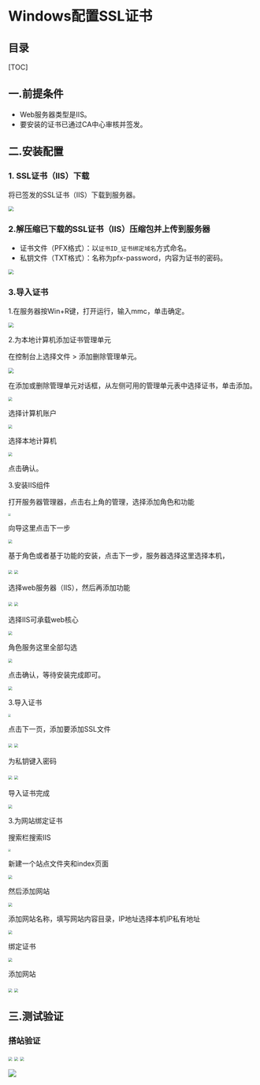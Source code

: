 # Windows配置SSL证书

## 目录

[TOC]

## 一.前提条件

- Web服务器类型是IIS。
- 要安装的证书已通过CA中心审核并签发。

## 二.安装配置

### 1. SSL证书（IIS）下载

将已签发的SSL证书（IIS）下载到服务器。

<img src="./imags/p101231.png" style="zoom:67%;" />

### 2.解压缩已下载的SSL证书（IIS）压缩包并上传到服务器

- 证书文件（PFX格式）：以`证书ID_证书绑定域名`方式命名。
- 私钥文件（TXT格式）：名称为pfx-password，内容为证书的密码。

<img src="./imags/WX20211008-155955@2x.png" style="zoom:67%;" />

### 3.导入证书

1.在服务器按Win+R键，打开运行，输入mmc，单击确定。

<img src="./imags/WX20211008-162146@2x.png" style="zoom:67%;" />

2.为本地计算机添加证书管理单元

在控制台上选择文件 > 添加删除管理单元。

<img src="./imags/WX20211008-163603@2x.png" style="zoom:67%;" />

在添加或删除管理单元对话框，从左侧可用的管理单元表中选择证书，单击添加。

<img src="./imags/WX20211008-163706@2x.png" style="zoom: 50%;" />

选择计算机账户

<img src="./imags/WX20211008-163823@2x.png" style="zoom: 50%;" />

选择本地计算机

<img src="./imags/WX20211008-163959@2x.png" style="zoom:50%;" />

点击确认。

3.安装IIS组件

打开服务器管理器，点击右上角的管理，选择添加角色和功能

<img src="./imags/WX20211008-164508@2x.png" style="zoom: 33%;" />

向导这里点击下一步

<img src="./imags/WX20211008-164611@2x.png" style="zoom:50%;" />

基于角色或者基于功能的安装，点击下一步，服务器选择这里选择本机，

<img src="./imags/WX20211008-164818@2x.png" style="zoom:50%;" />

<img src="./imags/WX20211008-164833@2x.png" style="zoom:50%;" />

选择web服务器（IIS），然后再添加功能

<img src="./imags/WX20211008-165014@2x.png" style="zoom:50%;" />

<img src="./imags/WX20211008-165051@2x.png" style="zoom:50%;" />

选择IIS可承载web核心

<img src="./imags/WX20211008-165312@2x.png" style="zoom:50%;" />

角色服务这里全部勾选

<img src="./imags/WX20211008-165652@2x.png" style="zoom:50%;" />

点击确认，等待安装完成即可。

<img src="./imags/WX20211008-172117@2x.png" style="zoom:50%;" />

3.导入证书

<img src="./imags/WX20211008-174652@2x.png" style="zoom: 33%;" />

点击下一页，添加要添加SSL文件

<img src="./imags/WX20211008-175212@2x.png" style="zoom:50%;" />

<img src="./imags/WX20211008-175147@2x.png" style="zoom:50%;" />

为私钥键入密码

<img src="./imags/WX20211008-175354@2x.png" style="zoom:50%;" />

<img src="./imags/WX20211008-175457@2x.png" style="zoom:50%;" />

导入证书完成

<img src="./imags/WX20211008-175520@2x.png" style="zoom:50%;" />



3.为网站绑定证书

搜索栏搜索IIS

<img src="./imags/WX20211008-165957@2x.png" style="zoom: 33%;" />

新建一个站点文件夹和index页面

<img src="./imags/WX20211008-173037@2x.png" style="zoom:50%;" />

然后添加网站

<img src="./imags/WX20211008-172320@2x.png" style="zoom:50%;" />

添加网站名称，填写网站内容目录，IP地址选择本机IP私有地址

<img src="./imags/WX20211008-173622@2x.png" style="zoom:50%;" />

绑定证书

<img src="./imags/WX20211008-175811@2x.png" style="zoom:50%;" />

添加网站

<img src="./imags/WX20211008-175835@2x.png" style="zoom:50%;" />

<img src="./imags/WX20211008-180307@2x.png" style="zoom:50%;" />



## 三.测试验证

### 搭站验证

<img src="./imags/WX20211008-180444@2x.png" style="zoom:50%;" />

<img src="./imags/WX20211008-180603@2x.png" style="zoom:50%;" />

<img src="./imags/WX20211008-180802@2x.png" style="zoom:50%;" />

![](/Users/kuangjunxian/Desktop/青莲/学习文档/阿里云/七牛云对象存储迁移到阿里云对象存储/images/WX20211029-182722@2x.png)

